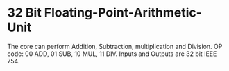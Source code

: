 # 32 Bit Floating-Point-Arithmetic-Unit
The core can perform Addition, Subtraction, multiplication and Division. OP code: 00 ADD, 01 SUB, 10 MUL, 11 DIV.
Inputs and Outputs are 32 bit IEEE 754.
